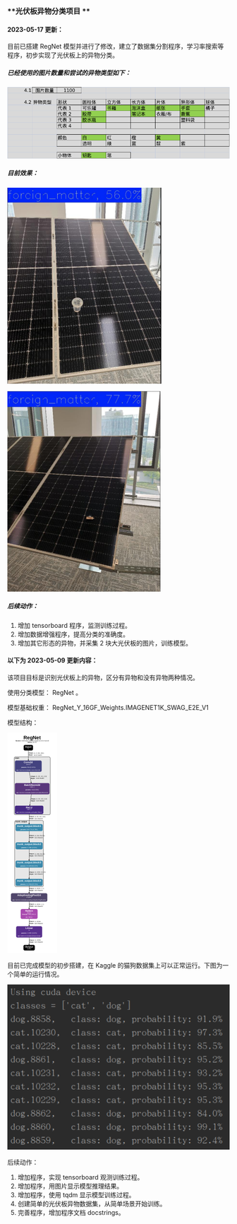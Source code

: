 ### **光伏板异物分类项目 **



#### 2023-05-17 更新：

目前已搭建 RegNet 模型并进行了修改，建立了数据集分割程序，学习率搜索等程序，初步实现了光伏板上的异物分类。

##### 已经使用的图片数量和尝试的异物类型如下：

![image-20230517104344395](./assets/image-20230517104344395.png)

##### 目前效果：

![image-20230517104635331](./assets/image-20230517104635331.png)  

 ![image-20230517104709112](./assets/image-20230517104709112.png)

##### 后续动作：

1. 增加 tensorboard 程序，监测训练过程。
2. 增加数据增强程序，提高分类的准确度。
3. 增加其它形态的异物，并采集 2 块大光伏板的图片，训练模型。



#### 以下为 2023-05-09 更新内容：

该项目目标是识别光伏板上的异物，区分有异物和没有异物两种情况。

使用分类模型： RegNet 。

模型基础权重： RegNet_Y_16GF_Weights.IMAGENET1K_SWAG_E2E_V1

模型结构：

​	<img src="assets/image-20230509175259505.png" alt="image-20230509175259505" style="zoom: 50%;" />

目前已完成模型的初步搭建，在 Kaggle 的猫狗数据集上可以正常运行。下图为一个简单的运行情况。

![image-20230509174747423](assets/image-20230509174747423.png)

后续动作：

1. 增加程序，实现 tensorboard 观测训练过程。
2. 增加程序，用图片显示模型推理结果。
3. 增加程序，使用 tqdm 显示模型训练过程。
4. 创建简单的光伏板异物数据集，从简单场景开始训练。
5. 完善程序，增加程序文档 docstrings。

